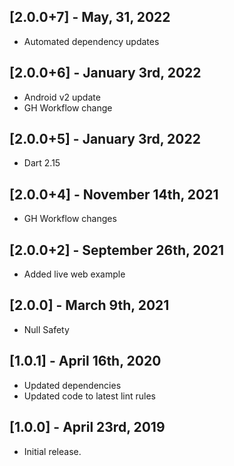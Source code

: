 ## [2.0.0+7] - May, 31, 2022

* Automated dependency updates


## [2.0.0+6] - January 3rd, 2022

* Android v2 update
* GH Workflow change


## [2.0.0+5] - January 3rd, 2022

* Dart 2.15


## [2.0.0+4] - November 14th, 2021

* GH Workflow changes


## [2.0.0+2] - September 26th, 2021

* Added live web example


## [2.0.0] - March 9th, 2021

* Null Safety


## [1.0.1] - April 16th, 2020

* Updated dependencies
* Updated code to latest lint rules


## [1.0.0] - April 23rd, 2019

* Initial release.

